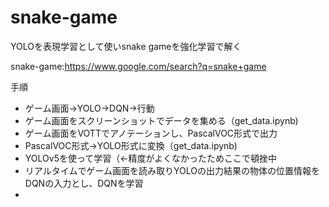# snake-game

YOLOを表現学習として使いsnake gameを強化学習で解く

snake-game:https://www.google.com/search?q=snake+game

手順

- ゲーム画面->YOLO->DQN->行動
- ゲーム画面をスクリーンショットでデータを集める（get_data.ipynb)
- ゲーム画面をVOTTでアノテーションし、PascalVOC形式で出力
- PascalVOC形式->YOLO形式に変換（get_data.ipynb)
- YOLOv5を使って学習（<-精度がよくなかったためここで頓挫中
- リアルタイムでゲーム画面を読み取りYOLOの出力結果の物体の位置情報をDQNの入力とし、DQNを学習
- 

